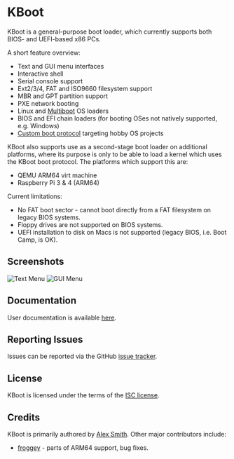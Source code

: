 KBoot
=====

KBoot is a general-purpose boot loader, which currently supports both BIOS- and
UEFI-based x86 PCs.

A short feature overview:

 * Text and GUI menu interfaces
 * Interactive shell
 * Serial console support
 * Ext2/3/4, FAT and ISO9660 filesystem support
 * MBR and GPT partition support
 * PXE network booting
 * Linux and
   [Multiboot](https://www.gnu.org/software/grub/manual/multiboot/multiboot.html)
   OS loaders
 * BIOS and EFI chain loaders (for booting OSes not natively supported, e.g.
   Windows)
 * [Custom boot protocol](documentation/kboot-protocol.md) targeting hobby OS
   projects

KBoot also supports use as a second-stage boot loader on additional platforms,
where its purpose is only to be able to load a kernel which uses the KBoot boot
protocol. The platforms which support this are:

 * QEMU ARM64 virt machine
 * Raspberry Pi 3 & 4 (ARM64)

Current limitations:

 * No FAT boot sector - cannot boot directly from a FAT filesystem on legacy
   BIOS systems.
 * Floppy drives are not supported on BIOS systems.
 * UEFI installation to disk on Macs is not supported (legacy BIOS, i.e. Boot
   Camp, is OK).

Screenshots
-----------

![Text Menu](documentation/guide/images/menu.png)
![GUI Menu](documentation/guide/images/gui.png)

Documentation
-------------

User documentation is available [here](documentation/guide).

Reporting Issues
----------------

Issues can be reported via the GitHub
[issue tracker](https://github.com/aejsmith/kboot/issues).

License
-------

KBoot is licensed under the terms of the [ISC license](documentation/license.md).

Credits
-------

KBoot is primarily authored by [Alex Smith](https://github.com/aejsmith).
Other major contributors include:

 * [froggey](https://github.com/froggey) - parts of ARM64 support, bug fixes.
